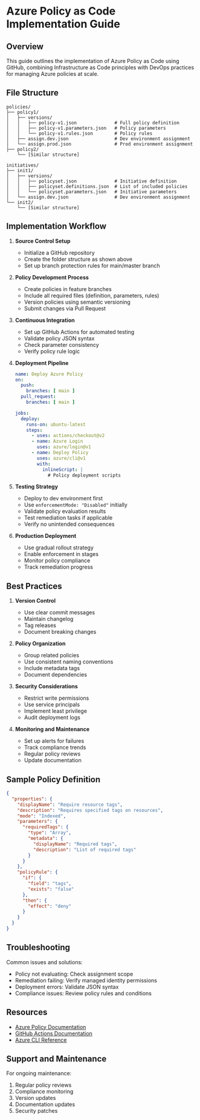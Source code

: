 # Azure Policy as Code Implementation Guide

## Overview

This guide outlines the implementation of Azure Policy as Code using GitHub, combining Infrastructure as Code principles with DevOps practices for managing Azure policies at scale.

## File Structure

```
policies/
├── policy1/
│   ├── versions/
│   │   ├── policy-v1.json              # Full policy definition
│   │   ├── policy-v1.parameters.json   # Policy parameters
│   │   └── policy-v1.rules.json        # Policy rules
│   ├── assign.dev.json                 # Dev environment assignment
│   └── assign.prod.json                # Prod environment assignment
├── policy2/
    └── [Similar structure]

initiatives/
├── init1/
│   ├── versions/
│   │   ├── policyset.json              # Initiative definition
│   │   ├── policyset.definitions.json  # List of included policies
│   │   └── policyset.parameters.json   # Initiative parameters
│   └── assign.dev.json                 # Dev environment assignment
└── init2/
    └── [Similar structure]
```

## Implementation Workflow

1. **Source Control Setup**
   - Initialize a GitHub repository
   - Create the folder structure as shown above
   - Set up branch protection rules for main/master branch

2. **Policy Development Process**
   - Create policies in feature branches
   - Include all required files (definition, parameters, rules)
   - Version policies using semantic versioning
   - Submit changes via Pull Request

3. **Continuous Integration**
   - Set up GitHub Actions for automated testing
   - Validate policy JSON syntax
   - Check parameter consistency
   - Verify policy rule logic

4. **Deployment Pipeline**
   ```yaml
   name: Deploy Azure Policy
   on:
     push:
       branches: [ main ]
     pull_request:
       branches: [ main ]

   jobs:
     deploy:
       runs-on: ubuntu-latest
       steps:
         - uses: actions/checkout@v2
         - name: Azure Login
           uses: azure/login@v1
         - name: Deploy Policy
           uses: azure/cli@v1
           with:
             inlineScript: |
               # Policy deployment scripts
   ```

5. **Testing Strategy**
   - Deploy to dev environment first
   - Use `enforcementMode: "Disabled"` initially
   - Validate policy evaluation results
   - Test remediation tasks if applicable
   - Verify no unintended consequences

6. **Production Deployment**
   - Use gradual rollout strategy
   - Enable enforcement in stages
   - Monitor policy compliance
   - Track remediation progress

## Best Practices

1. **Version Control**
   - Use clear commit messages
   - Maintain changelog
   - Tag releases
   - Document breaking changes

2. **Policy Organization**
   - Group related policies
   - Use consistent naming conventions
   - Include metadata tags
   - Document dependencies

3. **Security Considerations**
   - Restrict write permissions
   - Use service principals
   - Implement least privilege
   - Audit deployment logs

4. **Monitoring and Maintenance**
   - Set up alerts for failures
   - Track compliance trends
   - Regular policy reviews
   - Update documentation

## Sample Policy Definition

```json
{
  "properties": {
    "displayName": "Require resource tags",
    "description": "Requires specified tags on resources",
    "mode": "Indexed",
    "parameters": {
      "requiredTags": {
        "type": "Array",
        "metadata": {
          "displayName": "Required tags",
          "description": "List of required tags"
        }
      }
    },
    "policyRule": {
      "if": {
        "field": "tags",
        "exists": "false"
      },
      "then": {
        "effect": "deny"
      }
    }
  }
}
```

## Troubleshooting

Common issues and solutions:
- Policy not evaluating: Check assignment scope
- Remediation failing: Verify managed identity permissions
- Deployment errors: Validate JSON syntax
- Compliance issues: Review policy rules and conditions

## Resources

- [Azure Policy Documentation](https://docs.microsoft.com/azure/governance/policy/)
- [GitHub Actions Documentation](https://docs.github.com/actions)
- [Azure CLI Reference](https://docs.microsoft.com/cli/azure/)

## Support and Maintenance

For ongoing maintenance:
1. Regular policy reviews
2. Compliance monitoring
3. Version updates
4. Documentation updates
5. Security patches